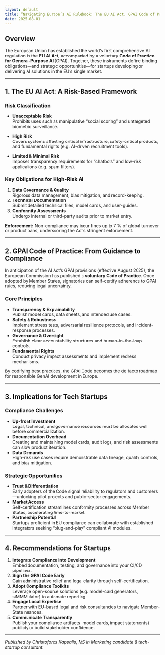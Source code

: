 ```yaml
---
layout: default
title: “Navigating Europe’s AI Rulebook: The EU AI Act, GPAI Code of Practice, and What It Means for Startups”
date: 2025-08-01
---
```


## Overview

The European Union has established the world’s first comprehensive AI regulation in the **EU AI Act**, accompanied by a voluntary **Code of Practice for General-Purpose AI** (GPAI). Together, these instruments define binding obligations—and strategic opportunities—for startups developing or delivering AI solutions in the EU’s single market.

---

## 1. The EU AI Act: A Risk-Based Framework

### Risk Classification

- **Unacceptable Risk**  
  Prohibits uses such as manipulative “social scoring” and untargeted biometric surveillance.

- **High Risk**  
  Covers systems affecting critical infrastructure, safety-critical products, and fundamental rights (e.g. AI-driven recruitment tools).

- **Limited & Minimal Risk**  
  Imposes transparency requirements for “chatbots” and low-risk applications (e.g. spam filters).

### Key Obligations for High-Risk AI

1. **Data Governance & Quality**  
   Rigorous data management, bias mitigation, and record-keeping.  
2. **Technical Documentation**  
   Submit detailed technical files, model cards, and user-guides.  
3. **Conformity Assessments**  
   Undergo internal or third-party audits prior to market entry.

**Enforcement:** Non-compliance may incur fines up to 7 % of global turnover or product bans, underscoring the Act’s stringent enforcement.

---

## 2. GPAI Code of Practice: From Guidance to Compliance

In anticipation of the AI Act’s GPAI provisions (effective August 2025), the European Commission has published a **voluntary Code of Practice**. Once adopted by Member States, signatories can self-certify adherence to GPAI rules, reducing legal uncertainty.

### Core Principles

- **Transparency & Explainability**  
  Publish model cards, data sheets, and intended use cases.  
- **Safety & Robustness**  
  Implement stress tests, adversarial resilience protocols, and incident-response processes.  
- **Governance & Oversight**  
  Establish clear accountability structures and human-in-the-loop controls.  
- **Fundamental Rights**  
  Conduct privacy impact assessments and implement redress mechanisms.

By codifying best practices, the GPAI Code becomes the de facto roadmap for responsible GenAI development in Europe.

---

## 3. Implications for Tech Startups

### Compliance Challenges

- **Up-front Investment**  
  Legal, technical, and governance resources must be allocated well before commercialization.  
- **Documentation Overhead**  
  Creating and maintaining model cards, audit logs, and risk assessments can slow product iteration.  
- **Data Demands**  
  High-risk use cases require demonstrable data lineage, quality controls, and bias mitigation.

### Strategic Opportunities

- **Trust & Differentiation**  
  Early adopters of the Code signal reliability to regulators and customers—unlocking pilot projects and public-sector engagements.  
- **Market Access**  
  Self-certification streamlines conformity processes across Member States, accelerating time-to-market.  
- **Partnership Potential**  
  Startups proficient in EU compliance can collaborate with established integrators seeking “plug-and-play” compliant AI modules.

---

## 4. Recommendations for Startups

1. **Integrate Compliance into Development**  
   Embed documentation, testing, and governance into your CI/CD pipelines.  
2. **Sign the GPAI Code Early**  
   Gain administrative relief and legal clarity through self-certification.  
3. **Adopt Compliance Toolkits**  
   Leverage open-source solutions (e.g. model-card generators, siMMMulator) to automate reporting.  
4. **Engage Local Expertise**  
   Partner with EU-based legal and risk consultancies to navigate Member-State nuances.  
5. **Communicate Transparently**  
   Publish your compliance artifacts (model cards, impact statements) publicly to build stakeholder confidence.

---

*Published by Christoforos Kapsalis, MS in Marketing candidate & tech-startup consultant.*
